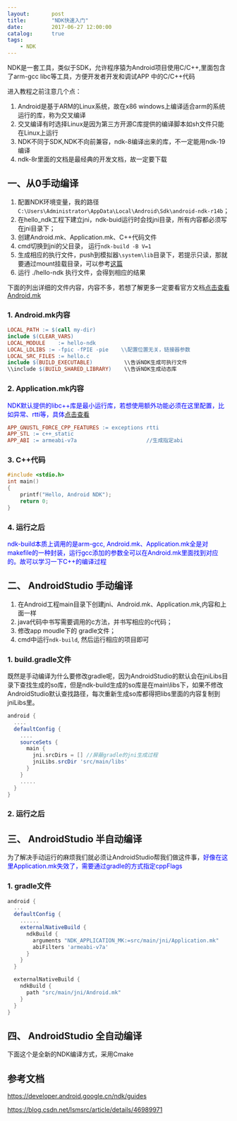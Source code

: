 ```yaml
---
layout:       post
title:        "NDK快速入门"
date:         2017-06-27 12:00:00
catalog:      true
tags:
    - NDK
---
```


NDK是一套工具，类似于SDK，允许程序猿为Android项目使用C/C++,里面包含了arm-gcc libc等工具，方便开发者开发和调试APP 中的C/C++代码

进入教程之前注意几个点：

1. Android是基于ARM的Linux系统，故在x86 windows上编译适合arm的系统运行的库，称为交叉编译
2. 交叉编译有时选择Linux是因为第三方开源C库提供的编译脚本如sh文件只能在Linux上运行
3. NDK不同于SDK,NDK不向前兼容，ndk-8编译出来的库，不一定能用ndk-19编译
4. ndk-8r里面的文档是最经典的开发文档，故一定要下载

## 一、从0手动编译

1. 配置NDK环境变量，我的路径`C:\Users\Administrator\AppData\Local\Android\Sdk\android-ndk-r14b`；
2. 在hello_ndk工程下建立jni，ndk-buid运行时会找jni目录，所有内容都必须写在jni目录下；
3. 创建Android.mk、Application.mk、C++代码文件
4. cmd切换到jni的父目录， 运行`ndk-build -B V=1`
5. 生成相应的执行文件，push到模拟器`\system\lib`目录下，若提示只读，那就要通过mount挂载目录，可以参考[这篇](https://blog.csdn.net/lsmsrc/article/details/46989971)
6. 运行 ./hello-ndk 执行文件，会得到相应的结果

下面的列出详细的文件内容，内容不多，若想了解更多一定要看官方文档[点击查看Android.mk](https://developer.android.google.cn/ndk/guides/android_mk)

### 1. Android.mk内容

```Makefile
LOCAL_PATH := $(call my-dir)
include $(CLEAR_VARS)
LOCAL_MODULE    := hello-ndk
LOCAL_LDLIBS := -fpic -fPIE -pie    \\配置位置无关，链接器参数
LOCAL_SRC_FILES := hello.c          
include $(BUILD_EXECUTABLE)          \\告诉NDK生成可执行文件
\\include $(BUILD_SHARED_LIBRARY)    \\告诉NDK生成动态库
```

### 2. Application.mk内容

<font color = "blue">NDK默认提供的libc++库是最小运行库，若想使用额外功能必须在这里配置，比如异常、rtti等，具体</font>[点击查看](https://developer.android.google.cn/ndk/guides/application_mk)

```Makefile
APP_GNUSTL_FORCE_CPP_FEATURES := exceptions rtti   
APP_STL := c++_static      
APP_ABI := armeabi-v7a                      //生成指定abi
```

### 3. C++代码
```C
#include <stdio.h>
int main()
{
    printf("Hello, Android NDK");
    return 0;
}
```

### 4. 运行之后

<font color="blue"> ndk-build本质上调用的是arm-gcc, Android.mk、Application.mk全是对makefile的一种封装，运行gcc添加的参数全可以在Android.mk里面找到对应的。故可以学习一下C++的编译过程</font>

## 二、 AndroidStudio 手动编译

1. 在Android工程main目录下创建jni、Android.mk、Application.mk,内容和上面一样
2. java代码中书写需要调用的c方法，并书写相应的c代码；
3. 修改app moudle下的 gradle文件；
4. cmd中运行`ndk-build`, 然后运行相应的项目即可

### 1. build.gradle文件

既然是手动编译为什么要修改gradle呢，因为AndroidStudio的默认会在jniLibs目录下查找生成的so库，但是ndk-build生成的so库是在main\libs下，如果不修改AndroidStudio默认查找路径，每次重新生成so库都得把libs里面的内容复制到jniLibs里。

```Groovy
android {
  ....
  defaultConfig {
    ....
    sourceSets {
      main {
        jni.srcDirs = [] //屏蔽gradle的jni生成过程
        jniLibs.srcDir 'src/main/libs'
      }
    }
    .....
  }
}
```

### 2. 运行之后


## 三、 AndroidStudio 半自动编译

 为了解决手动运行的麻烦我们就必须让AndroidStudio帮我们做这件事，<font color="blue">好像在这里Application.mk失效了，需要通过gradle的方式指定cppFlags</font>

### 1. gradle文件
```Groovy
android {
  ...
  defaultConfig {
    ......
    externalNativeBuild {
      ndkBuild {
        arguments "NDK_APPLICATION_MK:=src/main/jni/Application.mk"
        abiFilters 'armeabi-v7a'
      }
    }
  }

  externalNativeBuild {
    ndkBuild {
      path "src/main/jni/Android.mk"
    }
  }
}
```

## 四、 AndroidStudio 全自动编译

下面这个是全新的NDK编译方式，采用Cmake



## 参考文档

https://developer.android.google.cn/ndk/guides

https://blog.csdn.net/lsmsrc/article/details/46989971
